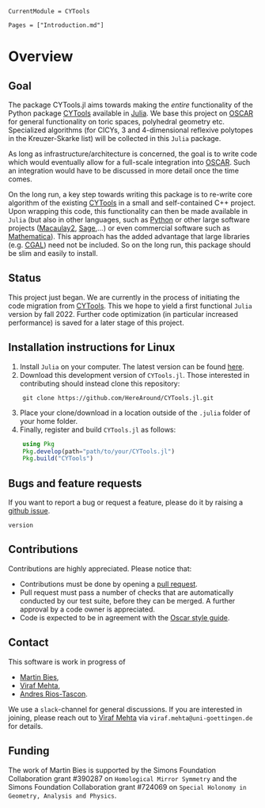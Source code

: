 ```@meta
CurrentModule = CYTools
```

```@contents
Pages = ["Introduction.md"]
```

# Overview

## Goal

The package CYTools.jl aims towards making the *entire* functionality of the Python package [CYTools](https://cytools.liammcallistergroup.com/about/) available in [Julia](https://julialang.org/). We base this project on [OSCAR](https://oscar.computeralgebra.de/) for general functionality on toric spaces, polyhedral geometry etc. Specialized algorithms (for CICYs, 3 and 4-dimensional reflexive polytopes in the Kreuzer-Skarke list) will be collected in this `Julia` package.

As long as infrastructure/architecture is concerned, the goal is to write code which would eventually allow for a full-scale integration into [OSCAR](https://oscar.computeralgebra.de/). Such an integration would have to be discussed in more detail once the time comes.

On the long run, a key step towards writing this package is to re-write core algorithm of the existing [CYTools](https://cytools.liammcallistergroup.com/about/) in a small and self-contained C++ project. Upon wrapping this code, this functionality can then be made available in `Julia` (but also in other languages, such as [Python](https://www.python.org/) or other large software projects ([Macaulay2](http://www2.macaulay2.com/Macaulay2/), [Sage](https://www.sagemath.org/),...) or even commercial software such as [Mathematica](https://www.wolfram.com/mathematica/)). This approach has the added advantage that large libraries (e.g. [CGAL](https://www.cgal.org/)) need not be included. So on the long run, this package should be slim and easily to install.


## Status

This project just began. We are currently in the process of initiating the code migration from [CYTools](https://cytools.liammcallistergroup.com/about/). This we hope to yield a first functional `Julia` version by fall 2022. Further code optimization (in particular increased performance) is saved for a later stage of this project.


## Installation instructions for Linux

1. Install `Julia` on your computer. The latest version can be found [here](https://julialang.org/downloads/).
2. Download this development version of `CYTools.jl`. Those interested in contributing should instead clone this repository:
```
    git clone https://github.com/HereAround/CYTools.jl.git
```
3. Place your clone/download in a location outside of the `.julia` folder of your home folder.
4. Finally, register and build `CYTools.jl` as follows:
```julia
    using Pkg
    Pkg.develop(path="path/to/your/CYTools.jl")
    Pkg.build("CYTools")
```


## Bugs and feature requests

If you want to report a bug or request a feature, please do it by raising a [github issue](https://github.com/HereAround/CYTools.jl/issues).
```@docs
version
```


## Contributions

Contributions are highly appreciated. Please notice that:
* Contributions must be done by opening a [pull request](https://github.com/HereAround/CYTools.jl/pulls).
* Pull request must pass a number of checks that are automatically conducted by our test suite, before they can be merged. A further approval by a code owner is appreciated.
* Code is expected to be in agreement with the [Oscar style guide](https://oscar-system.github.io/Oscar.jl/stable/DeveloperDocumentation/styleguide/).


## Contact

This software is work in progress of
* [Martin Bies](https://martinbies.github.io/),
* [Viraf Mehta](https://inspirehep.net/authors/1228975),
* [Andres Rios-Tascon](https://liammcallistergroup.com/author/andres-rios-tascon/).

We use a `slack`-channel for general discussions. If you are interested in joining, please reach out to [Viraf Mehta](https://inspirehep.net/authors/1228975) via  `viraf.mehta@uni-goettingen.de` for details.


## Funding

The work of Martin Bies is supported by the Simons Foundation Collaboration grant \#390287 on `Homological Mirror Symmetry` and the Simons Foundation Collaboration grant \#724069 on `Special Holonomy in Geometry, Analysis and Physics`.
